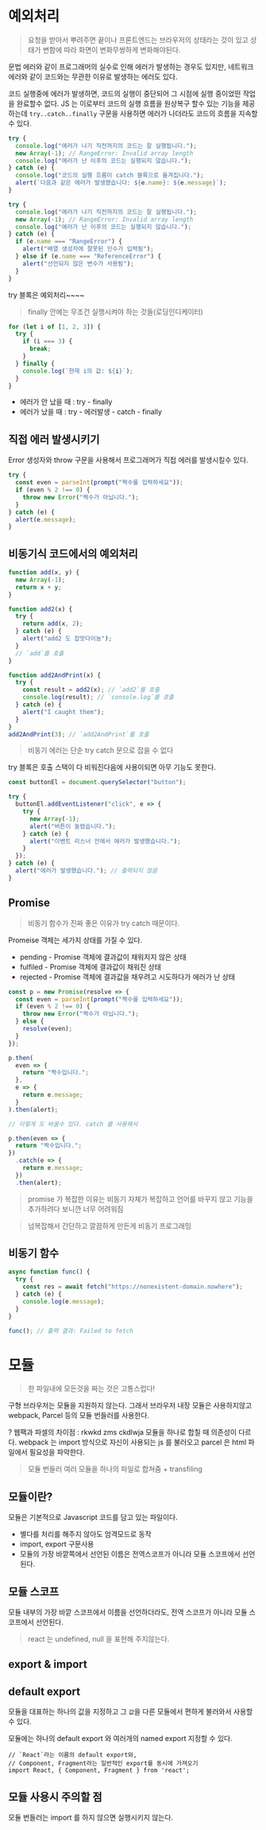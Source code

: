 # 예외처리

> 요청을 받아서 뿌려주면 끝이나 프론트엔드는 브라우저의 상태라는 것이 있고 상태가 변함에 따라 화면이 변화무쌍하게 변화해야된다.

문법 에러와 같이 프로그래머의 실수로 인해 에러가 발생하는 경우도 있지만, 네트워크 에러와 같이 코드와는 무관한 이유로 발생하는 에러도 있다.

코드 실행중에 에러가 발생하면, 코드의 실행이 중단되어 그 시점에 실행 중이었떤 작업을 완료할수 없다.
JS 는 이로부터 코드의 실행 흐름을 원상복구 할수 있는 기능을 제공하는데 `try..catch..finally` 구문을 사용하면 에러가 나더라도 코드의 흐름을 지속할 수 있다.

```js
try {
  console.log("에러가 나기 직전까지의 코드는 잘 실행됩니다.");
  new Array(-1); // RangeError: Invalid array length
  console.log("에러가 난 이후의 코드는 실행되지 않습니다.");
} catch (e) {
  console.log("코드의 실행 흐름이 catch 블록으로 옮겨집니다.");
  alert(`다음과 같은 에러가 발생했습니다: ${e.name}: ${e.message}`);
}
```

```js
try {
  console.log("에러가 나기 직전까지의 코드는 잘 실행됩니다.");
  new Array(-1); // RangeError: Invalid array length
  console.log("에러가 난 이후의 코드는 실행되지 않습니다.");
} catch (e) {
  if (e.name === "RangeError") {
    alert("배열 생성자에 잘못된 인수가 입력됨");
  } else if (e.name === "ReferenceError") {
    alert("선언되지 않은 변수가 사용됨");
  }
}
```

try 블록은 예외처리~~~~

> finally 안에는 무조건 실행시켜야 하는 것들(로딩인디케이터)

```js
for (let i of [1, 2, 3]) {
  try {
    if (i === 3) {
      break;
    }
  } finally {
    console.log(`현재 i의 값: ${i}`);
  }
}
```

- 에러가 안 났을 때 : try - finally
- 에러가 났을 때 : try - 에러발생 - catch - finally

## 직접 에러 발생시키기

Error 생성자와 throw 구문을 사용해서 프로그래머가 직접 에러를 발생시킬수 있다.

```js
try {
  const even = parseInt(prompt("짝수를 입력하세요"));
  if (even % 2 !== 0) {
    throw new Error("짝수가 아닙니다.");
  }
} catch (e) {
  alert(e.message);
}
```

## 비동기식 코드에서의 예외처리

```js
function add(x, y) {
  new Array(-1);
  return x + y;
}

function add2(x) {
  try {
    return add(x, 2);
  } catch (e) {
    alert("add2 도 잡앗다이놈");
  }
  // `add`를 호출
}

function add2AndPrint(x) {
  try {
    const result = add2(x); // `add2`를 호출
    console.log(result); // `console.log`를 호출
  } catch (e) {
    alert("I caught them");
  }
}
add2AndPrint(3); // `add2AndPrint`를 호출
```

> 비동기 에러는 단순 try catch 문으로 잡을 수 없다

try 블록은 호출 스택이 다 비워진다음에 사용이되면 아무 기능도 못한다.

```js
const buttonEl = document.querySelector("button");

try {
  buttonEl.addEventListener("click", e => {
    try {
      new Array(-1);
      alert("버튼이 눌렸습니다.");
    } catch (e) {
      alert("이벤트 리스너 안에서 에러가 발생했습니다.");
    }
  });
} catch (e) {
  alert("에러가 발생했습니다."); // 출력되지 않음
}
```

## Promise

> 비동기 함수가 진짜 좋은 이유가 try catch 때문이다.

Promeise 객체는 세가지 상태를 가질 수 있다.

- pending - Promise 객체에 결과값이 채워지지 않은 상태
- fulfiled - Promise 객체에 결과값이 채워진 상태
- rejected - Promise 객체에 결과값을 채우려고 시도하다가 에러가 난 상태

```js
const p = new Promise(resolve => {
  const even = parseInt(prompt("짝수를 입력하세요"));
  if (even % 2 !== 0) {
    throw new Error("짝수가 아닙니다.");
  } else {
    resolve(even);
  }
});

p.then(
  even => {
    return "짝수입니다.";
  },
  e => {
    return e.message;
  }
).then(alert);

// 이렇게 도 바꿀수 있다. catch 를 사용해서

p.then(even => {
  return "짝수입니다.";
})
  .catch(e => {
    return e.message;
  })
  .then(alert);
```

> promise 가 복잡한 이유는 비동기 자체가 복잡하고 언어를 바꾸지 않고 기능을 추가하려다 보니깐 너무 어려워짐

> 넘복잡해서 간단하고 깔끔하게 만든게 비동기 프로그래밍

## 비동기 함수

```js
async function func() {
  try {
    const res = await fetch("https://nonexistent-domain.nowhere");
  } catch (e) {
    console.log(e.message);
  }
}

func(); // 출력 결과: Failed to fetch
```

# 모듈

> 한 파일내에 모든것을 짜는 것은 고통스럽다!

구형 브라우저는 모듈을 지원하지 않는다. 그래서 브라우저 내장 모듈은 사용하지않고 webpack, Parcel 등의 모듈 번들러를 사용한다.

? 웹팩과 파셀의 차이점 : rkwkd zms ckdlwja 모듈을 하나로 합칠 때 의존성이 다르다. webpack 는 import 방식으로 자신이 사용되는 js 를 불러오고 parcel 은 html 파일에서 필요성을 파악한다.

> 모듈 번들러 여러 모듈을 하나의 파일로 합쳐줌 + transfiling

## 모듈이란?

모듈은 기본적으로 Javascript 코드를 담고 있는 파일이다.

- 별다를 처리를 해주지 않아도 엄격모드로 동작
- import, export 구문사용
- 모듈의 가장 바깥쪽에서 선언된 이름은 전역스코프가 아니라 모듈 스코프에서 선언된다.

## 모듈 스코프

모듈 내부의 가장 바깥 스코프에서 이름을 선언하더라도, 전역 스코프가 아니라 모듈 스코프에서 선언된다.

> react 는 undefined, null 을 표현해 주지않는다.

## export & import

## default export

모듈을 대표하는 하나의 값을 지정하고 그 `값`을 다른 모듈에서 편하게 불러와서 사용할 수 있다.

모듈에는 하나의 default export 와 여러개의 named export 지정할 수 있다.

```react
// `React`라는 이름의 default export와,
// Component, Fragment라는 일반적인 export를 동시에 가져오기
import React, { Component, Fragment } from 'react';
```

## 모듈 사용시 주의할 점

모듈 번들러는 import 를 하지 않으면 실행시키지 않는다.
